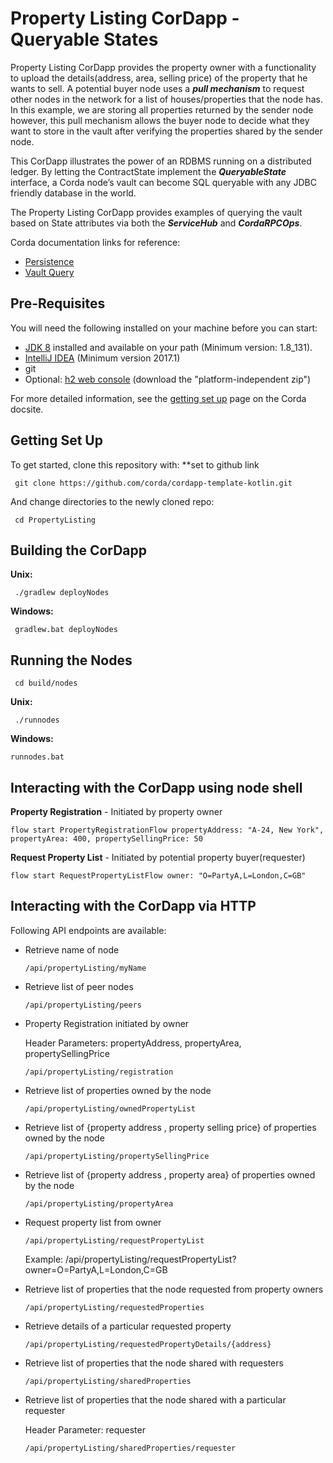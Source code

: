 # Property Listing CorDapp - Queryable States

Property Listing CorDapp provides the property owner with a functionality to upload the details(address, area, selling price) of the property that he wants to sell.
A potential buyer node uses a **_pull mechanism_** to request other nodes in the network for a list of houses/properties that the node has. 
In this example, we are storing all properties returned by the sender node however, this pull mechanism allows the buyer node to decide what they want to store in the vault after verifying the properties shared by the sender node. 


This CorDapp illustrates the power of an RDBMS running on a distributed ledger.
By letting the ContractState implement the **_QueryableState_** interface, a Corda node’s vault can become SQL queryable with any JDBC friendly database in the world.

The Property Listing CorDapp provides examples of querying the vault based on State attributes via both the **_ServiceHub_** and **_CordaRPCOps_**.

Corda documentation links for reference:
* [Persistence](https://docs.corda.net/api-persistence.html)
* [Vault Query](https://docs.corda.net/api-vault-query.html)

## Pre-Requisites

You will need the following installed on your machine before you can start:

* [JDK 8](http://www.oracle.com/technetwork/java/javase/downloads/jdk8-downloads-2133151.html) 
  installed and available on your path (Minimum version: 1.8_131).
* [IntelliJ IDEA](https://www.jetbrains.com/idea/download/) (Minimum version 2017.1)
* git
* Optional: [h2 web console](http://www.h2database.com/html/download.html)
  (download the "platform-independent zip")

For more detailed information, see the
[getting set up](https://docs.corda.net/getting-set-up.html) page on the
Corda docsite.

## Getting Set Up

To get started, clone this repository with:  **set to github link

     git clone https://github.com/corda/cordapp-template-kotlin.git

And change directories to the newly cloned repo:

     cd PropertyListing

## Building the CorDapp

**Unix:** 

     ./gradlew deployNodes

**Windows:**

     gradlew.bat deployNodes


## Running the Nodes

     cd build/nodes

**Unix:**

     ./runnodes

**Windows:**

    runnodes.bat

## Interacting with the CorDapp using node shell

**Property Registration** - Initiated by property owner

    flow start PropertyRegistrationFlow propertyAddress: "A-24, New York", propertyArea: 400, propertySellingPrice: 50

**Request Property List** - Initiated by potential property buyer(requester)

    flow start RequestPropertyListFlow owner: "O=PartyA,L=London,C=GB"

## Interacting with the CorDapp via HTTP

Following API endpoints are available:

* Retrieve name of node

    ```
    /api/propertyListing/myName
    ```
* Retrieve list of peer nodes

    ```
    /api/propertyListing/peers
    ```
* Property Registration initiated by owner

    Header Parameters: propertyAddress, propertyArea, propertySellingPrice

    ```
    /api/propertyListing/registration
    ```
*  Retrieve list of properties owned by the node

    ```
    /api/propertyListing/ownedPropertyList
    ```
    
* Retrieve list of {property address , property selling price} of properties owned by the node
    
    ```
    /api/propertyListing/propertySellingPrice
    ```
    
*   Retrieve list of {property address , property area} of properties owned by the node
    
    ```
    /api/propertyListing/propertyArea 
    ```

*   Request property list from owner
    
    ```
    /api/propertyListing/requestPropertyList 
    ```

    Example: /api/propertyListing/requestPropertyList?owner=O=PartyA,L=London,C=GB

*   Retrieve list of properties that the node requested from property owners
    
    ```
    /api/propertyListing/requestedProperties
    ```
    
*   Retrieve details of a particular requested property
    
    ```
    /api/propertyListing/requestedPropertyDetails/{address}
    ```
    
*   Retrieve list of properties that the node shared with requesters
    
    ```
    /api/propertyListing/sharedProperties
    ```
    
*   Retrieve list of properties that the node shared with a particular requester

    Header Parameter: requester

    ```
    /api/propertyListing/sharedProperties/requester
    ```
    